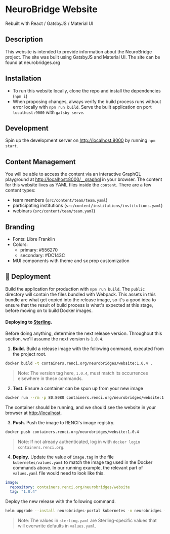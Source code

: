 # NeuroBridge Website

Rebuilt with React / GatsbyJS / Material UI

## Description

This website is intended to provide information about the NeuroBridge project. The site was built using GatsbyJS and Material UI. The site can be found at neurobridges.org

## Installation

- To run this website locally, clone the repo and install the dependencies (`npm i`)
- When proposing changes, always verify the build process runs without error locally with `npm run build`. Serve the built application on port `localhost:9000` with `gatsby serve`.

## Development

Spin up the development server on [http://localhost:8000](http://localhost:8000) by running `npm start`. 

## Content Management

You will be able to access the content via an interactive GraphQL playground at [http://localhost:8000/__graphql](http://localhost:8000/__graphql) in your browser.
The content for this website lives as YAML files inside the `content`. There are a few content types:
- team members (`src/content/team/team.yaml`)
- participating institutions (`src/content/institutions/institutions.yaml`)
- webinars (`src/content/team/team.yaml`)

## Branding

- Fonts: Libre Franklin
- Colors: 
  - primary: #556270
  - secondary: #DC143C
- MUI components with theme and sx prop customization


## 🎁 Deployment

Build the application for production with `npm run build`. The `public` directory will contain the files bundled with Webpack. This assets in this bundle are what get copied into the release image, so it's a good idea to ensure that the result of build process is what's expected at this stage, before moving on to build Docker images.

#### Deploying to [Sterling](https://wiki.renci.org/index.php?title=Kubernetes_Cloud/Sterling).

Before doing anything, determine the next release version. Throughout this section, we'll assume the next version is `1.0.4`.

1. **Build.** Build a release image with the following command, executed from the project root.
```bash
docker build -t containers.renci.org/neurobridges/website:1.0.4 .
```
> Note: The version tag here, `1.0.4`, must match its occurrences elsewhere in these commands.

2. **Test.** Ensure a container can be spun up from your new image
```bash
docker run --rm -p 80:8080 containers.renci.org/neurobridges/website:1.0.4
```
The container should be running, and we should see the website in your browser at [http://localhost](http://localhost).

3. **Push.** Push the image to RENCI's image registry.
```bash
docker push containers.renci.org/neurobridges/website:1.0.4
```
> Note: If not already authenticated, log in with `docker login containers.renci.org`.

4. **Deploy.** Update the value of `image.tag` in the file `kubernetes/values.yaml` to match the image tag used in the Docker commands above. In our running example, the relevant part of `values.yaml` file would need to look like this.

```yaml
image:
  repository: containers.renci.org/neurobridges/website
  tag: "1.0.4"
```

Deploy the new release with the following command.
```bash
helm upgrade --install neurobridges-portal kubernetes -n neurobridges -f sterling.yaml
```
> Note: The values in `sterling.yaml` are Sterling-specific values that will overwrite defaults in `values.yaml`.